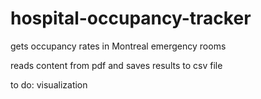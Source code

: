 # hospital-occupancy-tracker

gets occupancy rates in Montreal emergency rooms

reads content from pdf and saves results to csv file

to do: visualization

